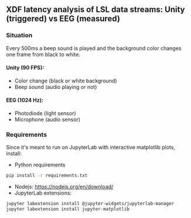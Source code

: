 ## __XDF latency analysis of LSL data streams: Unity (triggered) vs EEG (measured)__

### __Situation__ 
Every 500ms a beep sound is played and the background color changes one frame from black to white.

#### __Unity (90 FPS):__
- Color change (black or white background)
- Beep sound (audio playing or not)
#### __EEG (1024 Hz):__
 - Photodiode (light sensor)
- Microphone (audio sensor)


### Requirements
Since it's meant to run on JupyterLab with interactive matplotlib plots, install:
- Python requirements
```bash
pip install -r requirements.txt
```
- Nodejs: https://nodejs.org/en/download/
- JupyterLab extensions:
```bash
jupyter labextension install @jupyter-widgets/jupyterlab-manager
jupyter labextension install jupyter-matplotlib
```
